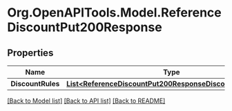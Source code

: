 # Org.OpenAPITools.Model.ReferenceDiscountPut200Response

## Properties

Name | Type | Description | Notes
------------ | ------------- | ------------- | -------------
**DiscountRules** | [**List&lt;ReferenceDiscountPut200ResponseDiscountRulesInner&gt;**](ReferenceDiscountPut200ResponseDiscountRulesInner.md) |  | [optional] 

[[Back to Model list]](../README.md#documentation-for-models) [[Back to API list]](../README.md#documentation-for-api-endpoints) [[Back to README]](../README.md)

